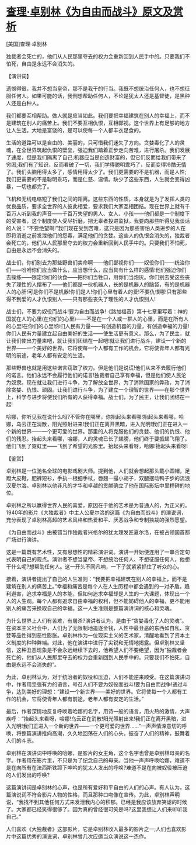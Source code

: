 # [查理·卓别林《为自由而战斗》原文及赏析](https://www.vrrw.net/wx/14551.html)

[美国]查理·卓别林

独裁者会死亡的，他们从人民那里夺去的权力会重新回到人民手中的。只要我们不怕死，自由是永远不会消失的。

【演讲词】

遗憾得很，我并不想当皇帝，那不是我干的行当。我既不想统治任何人，也不想征服任何人。如果可能的话，我倒想帮助任何人，不论是犹太人还是基督徒，是黑种人还是白种人。

我们都要互相帮助。做人就是应当如此。我们要把幸福建筑在别人的幸福上，而不是建筑在别人的痛苦上。我们不要互相仇恨，互相鄙视。这个世界上有足够的地方让人生活。大地是富饶的，是可以使每一个人都丰衣足食的。

生活的道路可以是自由的、美丽的，只可惜我们迷失了方向。贪婪毒化了人的灵魂，在全世界筑起仇恨的壁垒，强迫我们踏着正步走向苦难，进行屠杀。我们发展了速度，但是我们隔离了自己;机器应当是创造财富的，但它们反而给我们带来了穷困;我们有了知识，反而看破了一切，我们学得聪明乖巧了，反而变得冷酷无情了。我们头脑用得太多了，感情用得太少了。我们更需要的不是机器，而是人性;我们更需要的不是聪明乖巧，而是仁慈、温情。缺少了这些东西，人生就会变得凶暴，一切也都完了。

飞机和无线电缩短了我们之间的距离。这些东西的性质，本身就是为了发挥人类的优良品质，要求全世界的人彼此相爱，要求我们大家互相团结。现在世界上就有千百万人听到我的声音——千百万失望的男人、女人、小孩——他们都是一个制度下的受害者，这个制度使人受尽折磨，把无辜者投进监狱。我要向那些听得见我谈话的人说：“不要绝望啊!”我们现在受到苦难，这只是因为那些害怕人类进步的人在即将消逝之前发泄他们的怨毒，满足他们的贪婪。这些人的仇恨会消失的，独裁者会死亡的，他们从人民那里夺去的权力会重新回到人民手中的。只要我们不怕死，自由是永远不会消失的。

战士们，你们别去为那些野兽们卖命啊——他们鄙视你们——奴役你们——统治你们——吩咐你们应当做什么，应当想什么，应当具有什么样的感情!他们强迫你们去操练——限定你们的伙食——把你们当牲口，用你们当炮灰。你们别去受这些丧失了理性的人摆布了——他们都是一伙机器人，长的是机器人的脑袋，有的是机器人的心肝!可是你们不是机器!你们是人!你们心里有着人的爱!不要仇恨哪!只有那些得不到爱的人才仇恨别人——只有那些丧失了理性的人才仇恨别人!

战士们，不要为奴役而战斗!要为自由而战争!《路加福音》第十七章里写着：神的国就在人的心里(在你们的心里)——不是在一个人或一群人的心里，而是在所有人的心里!在你们的心里!你们人民有力量——有创造机器的力量，有创造幸福的力量!你们人民有力量建立起自由美好的生活——使生活更有意义。那么，为了民主，就让我们使出力量来吧，就让我们团结在一起吧!就让我们进行战斗，建设一个新的世界——一个美好的世界。它将使每一个人都有工作的机会，它将使青年人都有光明的前途，老年人都有安定的生活。

那些野兽也就是用这些诺言窃取了权力。但是他们是说谎!他们从来不去履行他们的诺言。他们永远不会履行他们的诺言!独裁者自己享有幸福，但是他们使人民沦为奴隶。现在就让我们进行斗争，为了解放全世界，为了消除国家的弊政，为了消除贪婪、仇恨、顽固。让我们进行斗争，为了建立一个理智的世界——在那个世界上，科学与进步将使我们所有的人获得幸福。战士们，为了民主，让我们团结在一起!

哈娜，你听见我在说什么吗?不管你在哪里，你抬起头来看哪!抬起头来看哪，哈娜，乌云正在消散，阳光照射进来!我们正在离开黑暗，进入光明!我们正在进入一个新的世界——一个更可爱的世界。那里的人将克服他们的贪婪、他们的仇恨、他们的残忍。抬起头来看哪，哈娜，人的灵魂已长了翅膀，他们终于要振翅飞翔了。他们飞到了霓虹里——飞到了希望的光影里。抬起头来看呀，哈娜!抬起头来看呀!



【鉴赏】

卓别林是一位驰名全球的电影戏剧大师。提到他，人们就会想起那头戴小圆帽，足蹬大皮鞋，肥裤短衫，手执一根细手杖，唇翘一撮小胡子，双腿摆动鸭子步的流浪汉夏尔洛。卓别林以他非凡的才华和卓越的贡献确立了他在国际影坛中里程碑的地位。

卓别林之所以赢得世界人民的喜爱，原因在于他的艺术是为普通人的，为正义的。1940年的影片《大独裁者》中主人公夏尔洛的这篇《为自由而战斗》的演说词，充分表现了卓别林高超的艺术风格和热爱和平、厌恶战争和专制独裁的强烈愿望。

《为自由而战斗》由被错当作独裁者兴格尔的犹太理发匠夏尔洛，在被占领国首都广场进行演讲。

这是一篇既有艺术性，又有思想性的精彩演讲词。演讲一开始便连用了一串否定句式表明自己的观点。演讲者不想当皇帝、不想统治任何人、不想征服任何人，他想干什么呢?想帮助任何人。这一开头不同凡响，一下子就紧紧抓住了听众的心。

接着，演讲者提出了自己的人生准则：“我要把幸福建筑在别人的幸福上，而不是建筑在别人的痛苦上。”幸福和痛苦是每个人在人生历程中都会遇到的一对矛盾。趋利避害，追求幸福是人的本能，但如何追求幸福却是人生的一大课题，体现出一个人的人生观。每个人都有追求自由幸福的权利，但不能妨碍他人的幸福，更不能用别人的痛苦来换取自己的幸福。这一人生准则是整篇演讲词的核心和灵魂。

为什么世界上人们有苦难，有屠杀?演讲者认为，是由于“贪婪毒化了人的灵魂”。在资本主义社会中，人们为了无限制地追逐金钱，人性中最丑恶的东西如自私、贪婪等品性得到恶性膨胀。卓别林作为一位现实主义的艺术家，清醒地看到了资本主义制度的种种弊端。对此，他在演讲中进行了尖锐和无情地揭露。但卓别林又坚信，这种丑恶现象是不会永远继续下去的，他希望人们不要绝望，因为“独裁者会死亡的，他们从人民那里夺去的权力会重新回到人民手中的。只要我们不怕死，自由是永远不会消失的”。

为此，卓别林认为，对于统治者的奴役和压迫，人们不能逆来顺受。在这篇演讲词中，作者用坚强有力的语言，号召人们不要为奴役而战斗!要为自由而战争!通过斗争，达到美好的理想：“建设一个新世界——美好的世界。它将使每一个人都有工作的机会，它将使青年人都有前途，老年人都有安定的生活。”

最后，作者深情地反复呼唤着哈娜的名字，用诗一般的语言，用火热的激情，大声疾呼：“抬起头来看呀，哈娜!乌云正在消散!阳光照射出来!我们正在离开黑暗，进入光明!我们正进入一个新的世界——一个更可爱的世界……”一声声情深意切的呼唤，将整篇演讲推向高潮，久久地回荡在人们的心头，振奋了人们的精神，鼓舞着人们的斗志。

卓别林在演讲词中呼唤的哈娜，是影片的女主角，这个名字也曾是卓别林母亲的名字。作者用在影片里，不只是为了纪念自己的母亲。当他一声声呼唤哈娜，难道不是在向所有在法西斯铁蹄下呻吟的犹太人发出的呼唤?难道不是在向被奴役被压迫的人们发出的呼唤?

这篇演讲词是卓别林的心声，也是所有爱好和平自由的人们的心声。有人认为，这篇演说词不符合影片人物的性格，而且那种口吻像在宣传。为此，卓别林声明说，“我找不到其他任何方式来发泄我内心的积郁。已经是我应该放弃笑谑的时候了。大家都已经笑得很够了。因为真的曾经很可笑是吗?这里我想让人们来听听我自己。”

人们喜欢《大独裁者》这部影片，它是卓别林收入最多的影片之一;人们也喜欢影片中这篇优秀的演说词，卓别林曾几次应邀当众演说这一杰作。

